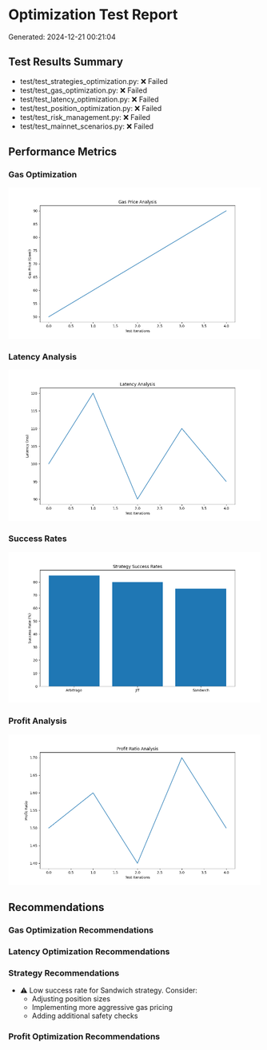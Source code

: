 # Optimization Test Report

Generated: 2024-12-21 00:21:04

## Test Results Summary

- test/test_strategies_optimization.py: ❌ Failed
- test/test_gas_optimization.py: ❌ Failed
- test/test_latency_optimization.py: ❌ Failed
- test/test_position_optimization.py: ❌ Failed
- test/test_risk_management.py: ❌ Failed
- test/test_mainnet_scenarios.py: ❌ Failed

## Performance Metrics

### Gas Optimization
![Gas Price Analysis](gas_price_analysis.png)

### Latency Analysis
![Latency Analysis](latency_analysis.png)

### Success Rates
![Success Rates](success_rates.png)

### Profit Analysis
![Profit Analysis](profit_analysis.png)

## Recommendations

### Gas Optimization Recommendations

### Latency Optimization Recommendations

### Strategy Recommendations

- ⚠️ Low success rate for Sandwich strategy. Consider:
  - Adjusting position sizes
  - Implementing more aggressive gas pricing
  - Adding additional safety checks

### Profit Optimization Recommendations

